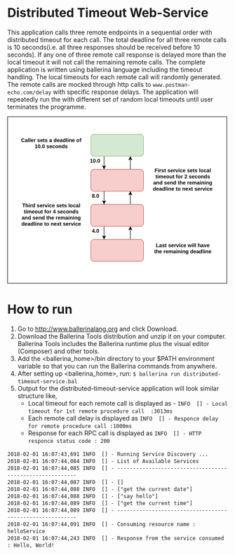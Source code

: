 # Distributed Timeout Web-Service
This application calls three remote endpoints in a sequential order with distributed timeout for each call.
The total deadline for all three remote calls is 10 seconds(i.e. all three responses should be received before 10 
seconds). If any one of three remote call response is delayed more than the local timeout it will not call the remaining remote calls.
The complete application is written using ballerina language including the timeout handling. The local timeouts for 
each remote call will randomly generated. The remote calls are mocked through http calls to `www.postman-echo.com/delay` 
with specific response delays. The application will repeatedly run the with different set of random local timeouts until 
user terminates the programme.

![alt text](https://github.com/rosensilva/ballerina-samples/blob/master/ballerinaDistributedTimoutSample/images/Distributed-timeout-image.png)

# How to run
1) Go to http://www.ballerinalang.org and click Download.
2) Download the Ballerina Tools distribution and unzip it on your computer. Ballerina Tools includes the Ballerina runtime plus
the visual editor (Composer) and other tools.
3) Add the <ballerina_home>/bin directory to your $PATH environment variable so that you can run the Ballerina commands from anywhere.
4) After setting up <ballerina_home>, run: `$ ballerina run distributed-timeout-service.bal`
5) Output for the distributed-timeout-service application will look similar structure like,
    * Local timeout for each remote call is displayed as  - `INFO  [] - Local timeout for 1st remote procedure call 
    :3013ms` 
    * Each remote call delay is displayed as `INFO  [] - Responce delay for remote procedure call :1000ms`
    * Response for each RPC call is displayed as `INFO  [] - HTTP responce status code : 200 `
 

```
2018-02-01 16:07:43,691 INFO  [] - Running Service Discovery ... 
2018-02-01 16:07:44,084 INFO  [] - List of Available Services 
2018-02-01 16:07:44,085 INFO  [] - --------------------------------------------------------- 
2018-02-01 16:07:44,087 INFO  [] - [] 
2018-02-01 16:07:44,088 INFO  [] - ["get the current date"] 
2018-02-01 16:07:44,088 INFO  [] - ["say hello"] 
2018-02-01 16:07:44,089 INFO  [] - ["get the current time"] 
2018-02-01 16:07:44,089 INFO  [] - --------------------------------------------------------- 
2018-02-01 16:07:44,091 INFO  [] - Consuming resource name : helloService 
2018-02-01 16:07:44,243 INFO  [] - Response from the service consumed : Hello, World! 
```
